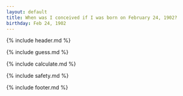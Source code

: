 ```yaml
---
layout: default
title: When was I conceived if I was born on February 24, 1902?
birthday: Feb 24, 1902
---
```


{% include header.md %}

{% include guess.md %}

{% include calculate.md %}

{% include safety.md %}

{% include footer.md %}



